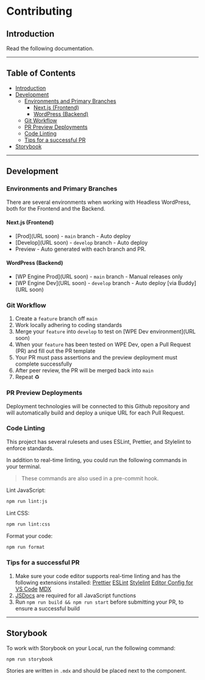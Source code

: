 <!-- markdownlint-disable -->

# Contributing <!-- omit in toc -->

## Introduction

Read the following documentation.

---

## Table of Contents <!-- omit in toc -->

- [Introduction](#introduction)
- [Development](#development)
  - [Environments and Primary Branches](#environments-and-primary-branches)
    - [Next.js (Frontend)](#nextjs-frontend)
    - [WordPress (Backend)](#wordpress-backend)
  - [Git Workflow](#git-workflow)
  - [PR Preview Deployments](#pr-preview-deployments)
  - [Code Linting](#code-linting)
  - [Tips for a successful PR](#tips-for-a-successful-pr)
- [Storybook](#storybook)

---

## Development

### Environments and Primary Branches

There are several environments when working with Headless WordPress, both for the Frontend and the Backend.

#### Next.js (Frontend)

- [Prod](URL soon) - `main` branch - Auto deploy
- [Develop](URL soon) - `develop` branch - Auto deploy
- Preview - Auto generated with each branch and PR.

#### WordPress (Backend)

- [WP Engine Prod](URL soon) - `main` branch - Manual releases only
- [WP Engine Dev](URL soon) - `develop` branch - Auto deploy [via Buddy](URL soon)

### Git Workflow

1. Create a `feature` branch off `main`
2. Work locally adhering to coding standards
3. Merge your `feature` into `develop` to test on [WPE Dev environment](URL soon)
4. When your `feature` has been tested on WPE Dev, open a Pull Request (PR) and fill out the PR template
5. Your PR must pass assertions and the preview deployment must complete successfully
6. After peer review, the PR will be merged back into `main`
7. Repeat ♻️

### PR Preview Deployments

Deployment technologies will be connected to this Github repository and will automatically build and deploy a unique URL for each Pull Request.

### Code Linting

This project has several rulesets and uses ESLint, Prettier, and Stylelint to enforce standards.

In addition to real-time linting, you could run the following commands in your terminal.

> These commands are also used in a pre-commit hook.

Lint JavaScript:

```bash
npm run lint:js
```

Lint CSS:

```bash
npm run lint:css
```

Format your code:

```bash
npm run format
```

### Tips for a successful PR

1. Make sure your code editor supports real-time linting and has the following extensions installed:
   [Prettier](https://marketplace.visualstudio.com/items?itemName=esbenp.prettier-vscode)
   [ESLint](https://marketplace.visualstudio.com/items?itemName=dbaeumer.vscode-eslint)
   [Stylelint](https://marketplace.visualstudio.com/items?itemName=stylelint.vscode-stylelint)
   [Editor Config for VS Code](https://marketplace.visualstudio.com/items?itemName=EditorConfig.EditorConfig)
   [MDX](https://marketplace.visualstudio.com/items?itemName=silvenon.mdx)
2. [JSDocs](https://jsdoc.app/) are required for all JavaScript functions
3. Run `npm run build && npm run start` before submitting your PR, to ensure a successful build

---

## Storybook

To work with Storybook on your Local, run the following command:

```bash
npm run storybook
```

Stories are written in `.mdx` and should be placed next to the component.
